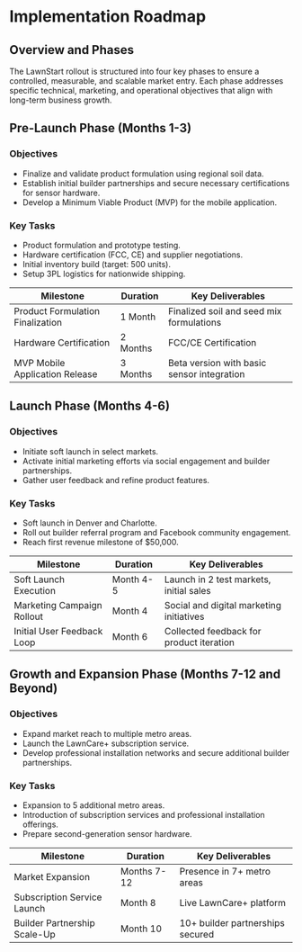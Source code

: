 # Implementation Roadmap
## Overview and Phases
The LawnStart rollout is structured into four key phases to ensure a controlled, measurable, and scalable market entry. Each phase addresses specific technical, marketing, and operational objectives that align with long-term business growth.

## Pre-Launch Phase (Months 1-3)
### Objectives
- Finalize and validate product formulation using regional soil data.
- Establish initial builder partnerships and secure necessary certifications for sensor hardware.
- Develop a Minimum Viable Product (MVP) for the mobile application.

### Key Tasks
- Product formulation and prototype testing.
- Hardware certification (FCC, CE) and supplier negotiations.
- Initial inventory build (target: 500 units).
- Setup 3PL logistics for nationwide shipping.
  
| Milestone                        | Duration      | Key Deliverables                           |
|----------------------------------|---------------|--------------------------------------------|
| Product Formulation Finalization | 1 Month       | Finalized soil and seed mix formulations   |
| Hardware Certification           | 2 Months      | FCC/CE Certification                       |
| MVP Mobile Application Release   | 3 Months      | Beta version with basic sensor integration |
  
## Launch Phase (Months 4-6)
### Objectives
- Initiate soft launch in select markets.
- Activate initial marketing efforts via social engagement and builder partnerships.
- Gather user feedback and refine product features.

### Key Tasks
- Soft launch in Denver and Charlotte.
- Roll out builder referral program and Facebook community engagement.
- Reach first revenue milestone of $50,000.
  
| Milestone                        | Duration      | Key Deliverables                           |
|----------------------------------|---------------|--------------------------------------------|
| Soft Launch Execution            | Month 4-5   | Launch in 2 test markets, initial sales    |
| Marketing Campaign Rollout       | Month 4     | Social and digital marketing initiatives   |
| Initial User Feedback Loop       | Month 6     | Collected feedback for product iteration   |

## Growth and Expansion Phase (Months 7-12 and Beyond)
### Objectives
- Expand market reach to multiple metro areas.
- Launch the LawnCare+ subscription service.
- Develop professional installation networks and secure additional builder partnerships.

### Key Tasks
- Expansion to 5 additional metro areas.
- Introduction of subscription services and professional installation offerings.
- Prepare second-generation sensor hardware.
  
| Milestone                        | Duration      | Key Deliverables                           |
|----------------------------------|---------------|--------------------------------------------|
| Market Expansion                 | Months 7-12   | Presence in 7+ metro areas                 |
| Subscription Service Launch      | Month 8       | Live LawnCare+ platform                    |
| Builder Partnership Scale-Up     | Month 10      | 10+ builder partnerships secured           |